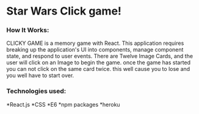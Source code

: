 # Star Wars Click game!

### How It Works:

CLICKY GAME is a memory game with React. This application requires breaking up the application's UI into components, manage component state, and respond to user events. There are Twelve Image Cards, and the user will click on an Image to begin the game. once the game has started you can not click on the same card twice. this well cause you to lose and you well have to start over.

### Technologies used:
*React.js
*CSS
*E6
*npm packages 
*heroku


